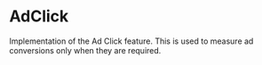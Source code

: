 # AdClick

Implementation of the Ad Click feature. This is used to measure ad conversions only when they are
required.
